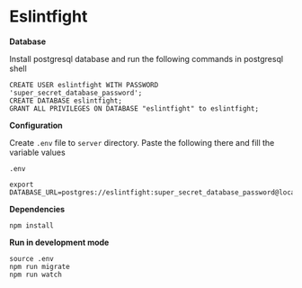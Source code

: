 # Eslintfight

**Database**

Install postgresql database and run the following commands in postgresql shell

```
CREATE USER eslintfight WITH PASSWORD 'super_secret_database_password';
CREATE DATABASE eslintfight;
GRANT ALL PRIVILEGES ON DATABASE "eslintfight" to eslintfight;
```


**Configuration**

Create `.env` file to `server` directory. Paste the following there and fill the variable values

`.env`

```
export DATABASE_URL=postgres://eslintfight:super_secret_database_password@localhost/eslintfight
```

**Dependencies**

`npm install`

**Run in development mode**
```
source .env
npm run migrate
npm run watch
```
